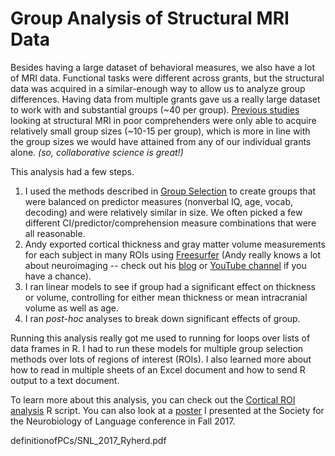 # Group Analysis of Structural MRI Data

Besides having a large dataset of behavioral measures, we also have a lot of MRI data. Functional tasks were different across grants, but the structural data was acquired in a similar-enough way to allow us to analyze group differences. Having data from multiple grants gave us a really large dataset to work with and substantial groups (~40 per group). [Previous studies](https://link.springer.com/article/10.1007/s11881-015-0114-y) looking at structural MRI in poor comprehenders were only able to acquire relatively small group sizes (~10-15 per group), which is more in line with the group sizes we would have attained from any of our individual grants alone. *(so, collaborative science is great!)*

This analysis had a few steps.  

1. I used the methods described in [Group Selection](./GroupSelection.md) to create groups that were balanced on predictor measures (nonverbal IQ, age, vocab, decoding) and were relatively similar in size. We often picked a few different CI/predictor/comprehension measure combinations that were all reasonable.  
2. Andy exported cortical thickness and gray matter volume measurements for each subject in many ROIs using [Freesurfer](https://surfer.nmr.mgh.harvard.edu/) (Andy really knows a lot about neuroimaging -- check out his [blog](https://www.andysbrainblog.com/) or [YouTube channel](https://www.youtube.com/channel/UCh9KmApDY_z_Zom3x9xrEQw) if you have a chance).
3. I ran linear models to see if group had a significant effect on thickness or volume, controlling for either mean thickness or mean intracranial volume as well as age.
4. I ran *post-hoc* analyses to break down significant effects of group. 

Running this analysis really got me used to running for loops over lists of data frames in R. I had to run these models for multiple group selection methods over lots of regions of interest (ROIs). I also learned more about how to read in multiple sheets of an Excel document and how to send R output to a text document.

To learn more about this analysis, you can check out the [Cortical ROI analysis](./ROI_analysis_cortical.R) R script. You can also look at a [poster](./) I presented at the Society for the Neurobiology of Language conference in Fall 2017.

 definitionofPCs/SNL_2017_Ryherd.pdf 